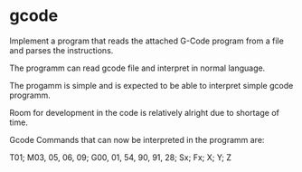 # gcode
Implement a program that reads the attached G-Code program from a file and parses the instructions. 

The programm can read gcode file and interpret in normal language.

The progamm is simple and is expected to be able to interpret simple gcode programm. 

Room for development in the code is relatively alright due to shortage of time. 

Gcode Commands that can now be interpreted in the programm are:

T01; M03, 05, 06, 09; G00, 01, 54, 90, 91, 28; Sx; Fx; X; Y; Z
